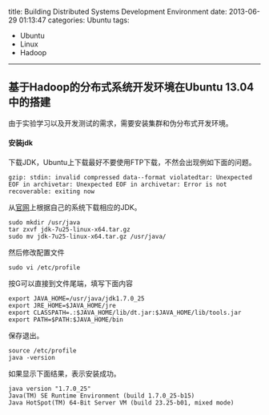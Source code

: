title: Building Distributed Systems Development Environment
date: 2013-06-29 01:13:47
categories: Ubuntu
tags: 
- Ubuntu
- Linux
- Hadoop
---

## 基于Hadoop的分布式系统开发环境在Ubuntu 13.04中的搭建

由于实验学习以及开发测试的需求，需要安装集群和伪分布式开发环境。

#### 安装jdk

下载JDK，Ubuntu上下载最好不要使用FTP下载，不然会出现例如下面的问题。

``
gzip: stdin: invalid compressed data--format violatedtar: Unexpected EOF in archivetar: Unexpected EOF in archivetar: Error is not recoverable: exiting now
``

从[官网](http://www.oracle.com/technetwork/java/javase/downloads/jdk7-downloads-1880260.html)上根据自己的系统下载相应的JDK。

    sudo mkdir /usr/java
    tar zxvf jdk-7u25-linux-x64.tar.gz
    sudo mv jdk-7u25-linux-x64.tar.gz /usr/java/

然后修改配置文件

``
sudo vi /etc/profile
``

按G可以直接到文件尾端，填写下面内容

    export JAVA_HOME=/usr/java/jdk1.7.0_25
    export JRE_HOME=$JAVA_HOME/jre
    export CLASSPATH=.:$JAVA_HOME/lib/dt.jar:$JAVA_HOME/lib/tools.jar
    export PATH=$PATH:$JAVA_HOME/bin

保存退出。

    source /etc/profile
    java -version

如果显示下面结果，表示安装成功。

    java version "1.7.0_25"
    Java(TM) SE Runtime Environment (build 1.7.0_25-b15)
    Java HotSpot(TM) 64-Bit Server VM (build 23.25-b01, mixed mode)

